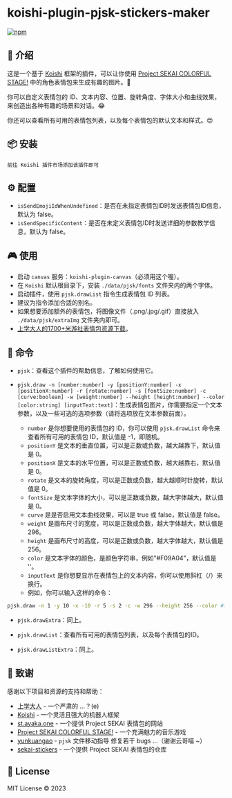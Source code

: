 # koishi-plugin-pjsk-stickers-maker

[![npm](https://img.shields.io/npm/v/koishi-plugin-pjsk-stickers-maker?style=flat-square)](https://www.npmjs.com/package/koishi-plugin-pjsk-stickers-maker)

## 🎈 介绍

这是一个基于 [Koishi](https://koishi.chat/) 框架的插件，可以让你使用 [Project SEKAI COLORFUL STAGE!](https://pjsekai.sega.jp/) 中的角色表情包来生成有趣的图片。🌈

你可以自定义表情包的 ID、文本内容、位置、旋转角度、字体大小和曲线效果，来创造出各种有趣的场景和对话。😂

你还可以查看所有可用的表情包列表，以及每个表情包的默认文本和样式。😍

## 📦 安装

```
前往 Koishi 插件市场添加该插件即可
```

## ⚙️ 配置

- `isSendEmojiIdWhenUndefined`：是否在未指定表情包ID时发送表情包ID信息，默认为 false。
- `isSendSpecificContent`：是否在未定义表情包ID时发送详细的参数教学信息，默认为 false。

## 🎮 使用

- 启动 `canvas` 服务：`koishi-plugin-canvas`（必须用这个喔）。
- 在 `Koishi` 默认根目录下，安装 `./data/pjsk/fonts` 文件夹内的两个字体。
- 启动插件，使用 `pjsk.drawList` 指令生成表情包 ID 列表。
- 建议为指令添加合适的别名。
- 如果想要添加额外的表情包，将图像文件（.png/.jpg/.gif）直接放入 `./data/pjsk/extraImg` 文件夹内即可。
- [上学大人的1700+米游社表情包资源下载](https://wwsy.lanzouj.com/ifgjH1jkeoyd)。

## 📝 命令

- `pjsk`：查看这个插件的帮助信息，了解如何使用它。

- `pjsk.draw -n [number:number] -y [positionY:number] -x [positionX:number] -r [rotate:number] -s [fontSize:number] -c [curve:boolean] -w [weight:number] --height [height:number] --color [color:string] [inputText:text]`：生成表情包图片，你需要指定一个文本参数，以及一些可选的选项参数（请将选项放在文本参数前面）。
  - `number` 是你想要使用的表情包的 ID，你可以使用 `pjsk.drawList` 命令来查看所有可用的表情包 ID，默认值是 -1，即随机。
  - `positionY` 是文本的垂直位置，可以是正数或负数，越大越靠下，默认值是 0。
  - `positionX` 是文本的水平位置，可以是正数或负数，越大越靠右，默认值是 0。
  - `rotate` 是文本的旋转角度，可以是正数或负数，越大越顺时针旋转，默认值是 0。
  - `fontSize` 是文本字体的大小，可以是正数或负数，越大字体越大，默认值是 0。
  - `curve` 是是否启用文本曲线效果，可以是 true 或 false，默认值是 false。
  - `weight` 是画布尺寸的宽度，可以是正数或负数，越大字体越大，默认值是 296。
  - `height` 是画布尺寸的高度，可以是正数或负数，越大字体越大，默认值是 256。
  - `color` 是文本字体的颜色，是颜色字符串，例如"#F09A04"，默认值是 ''。
  - `inputText` 是你想要显示在表情包上的文本内容，你可以使用斜杠（/）来换行。
  - 例如，你可以输入这样的命令：

```bash
pjsk.draw -n 1 -y 10 -x -10 -r 5 -s 2 -c -w 296 --height 256 --color #ff4757 你好/世界
```

- `pjsk.drawExtra`：同上。

- `pjsk.drawList`：查看所有可用的表情包列表，以及每个表情包的ID。

- `pjsk.drawListExtra`：同上。


## 🙏 致谢

感谢以下项目和资源的支持和帮助：

- [上学大人](https://www.npmjs.com/~shangxue) - 一个严肃的 ...？(e)
- [Koishi](https://koishi.chat/) - 一个灵活且强大的机器人框架
- [st.ayaka.one](https://st.ayaka.one/) - 一个提供 Project SEKAI 表情包的网站
- [Project SEKAI COLORFUL STAGE!](https://pjsekai.sega.jp/) - 一个充满魅力的音乐游戏
- [yunkuangao](https://github.com/yunkuangao) - `pjsk` 文件移动指导 修复若干 bugs ...（谢谢云哥喵 ~）
- [sekai-stickers](https://github.com/TheOriginalAyaka/sekai-stickers) - 一个提供 Project SEKAI 表情包的仓库

## 📄 License

MIT License © 2023
